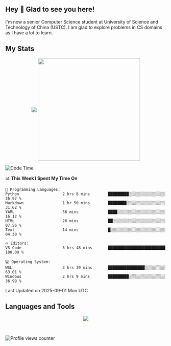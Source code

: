 ## Hey 👋  Glad to see you here!

I'm now a senior Computer Science student at University of Science and Technology of China (USTC). I am glad to explore problems in CS domains as I have a lot to learn.

## My Stats  

<p align="center">
 <img align="middle" src="https://vercel-himalalps.vercel.app/api?username=himalalps&show_icons=true&count_private=true&theme=transparent&rank_icon=github" />
 <img align="middle" src="https://vercel-himalalps.vercel.app/api/top-langs/?username=himalalps&layout=donut&theme=transparent&hide=javascript" width=320 />
</p>

<!--START_SECTION:waka-->
![Code Time](http://img.shields.io/badge/Code%20Time-1%2C547%20hrs%2011%20mins-blue)

📊 **This Week I Spent My Time On** 

```text
💬 Programming Languages: 
Python                   2 hrs 8 mins        █████████░░░░░░░░░░░░░░░░   36.97 % 
Markdown                 1 hr 50 mins        ████████░░░░░░░░░░░░░░░░░   31.62 % 
YAML                     56 mins             ████░░░░░░░░░░░░░░░░░░░░░   16.12 % 
HTML                     26 mins             ██░░░░░░░░░░░░░░░░░░░░░░░   07.56 % 
Text                     14 mins             █░░░░░░░░░░░░░░░░░░░░░░░░   04.30 % 

🔥 Editors: 
VS Code                  5 hrs 48 mins       █████████████████████████   100.00 % 

💻 Operating System: 
WSL                      3 hrs 39 mins       ████████████████░░░░░░░░░   63.01 % 
Windows                  2 hrs 9 mins        █████████░░░░░░░░░░░░░░░░   36.99 % 
```


 Last Updated on 2025-09-01 Mon UTC
<!--END_SECTION:waka-->

## Languages and Tools

<p align="center">
 <img src="https://skillicons.dev/icons?i=css,html,cpp,c,python,rust,mysql,androidstudio,bash,pytorch,linux,docker,git,md,latex,photoshop,premiere&perline=20" />
</p>

<br/>

![Profile views counter](https://komarev.com/ghpvc/?username=himalalps&&style=flat-square)

<!-- <div align="center">Generated using <a href="https://profilinator.rishav.dev/" target="_blank">Github Profilinator</a></div> -- >
